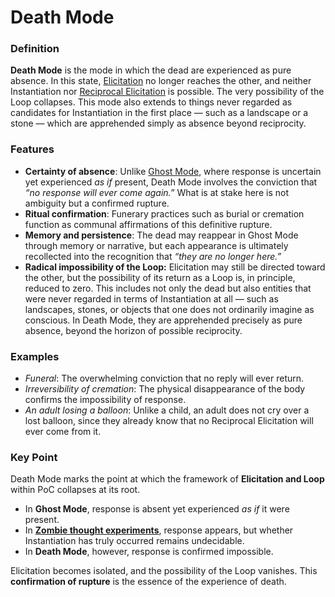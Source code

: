 # Death Mode

### **Definition**

**Death Mode** is the mode in which the dead are experienced as pure absence. In this state, [Elicitation](../operations/elicitation.md) no longer reaches the other, and neither Instantiation nor [Reciprocal Elicitation](../operations/loop-reciprocal-elicitation.md) is possible. The very possibility of the Loop collapses. This mode also extends to things never regarded as candidates for Instantiation in the first place — such as a landscape or a stone — which are apprehended simply as absence beyond reciprocity.

### **Features**

* **Certainty of absence**: Unlike [Ghost Mode](ghost-mode.md), where response is uncertain yet experienced _as if_ present, Death Mode involves the conviction that _“no response will ever come again.”_ What is at stake here is not ambiguity but a confirmed rupture.
* **Ritual confirmation**: Funerary practices such as burial or cremation function as communal affirmations of this definitive rupture.
* **Memory and persistence**: The dead may reappear in Ghost Mode through memory or narrative, but each appearance is ultimately recollected into the recognition that _“they are no longer here.”_
* **Radical impossibility of the Loop:** Elicitation may still be directed toward the other, but the possibility of its return as a Loop is, in principle, reduced to zero. This includes not only the dead but also entities that were never regarded in terms of Instantiation at all — such as landscapes, stones, or objects that one does not ordinarily imagine as conscious. In Death Mode, they are apprehended precisely as pure absence, beyond the horizon of possible reciprocity.

### **Examples**

* _Funeral_: The overwhelming conviction that no reply will ever return.
* _Irreversibility of cremation_: The physical disappearance of the body confirms the impossibility of response.
* _An adult losing a balloon_: Unlike a child, an adult does not cry over a lost balloon, since they already know that no Reciprocal Elicitation will ever come from it.

### **Key Point**

Death Mode marks the point at which the framework of **Elicitation and Loop** within PoC collapses at its root.

* In **Ghost Mode**, response is absent yet experienced _as if_ it were present.
* In [**Zombie thought experiments**](../../plugins/p-zombie-plugin.md), response appears, but whether Instantiation has truly occurred remains undecidable.
* In **Death Mode**, however, response is confirmed impossible.

Elicitation becomes isolated, and the possibility of the Loop vanishes. This **confirmation of rupture** is the essence of the experience of death.
